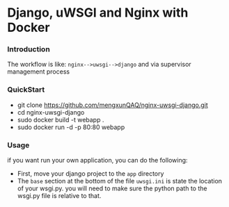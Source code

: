 # Django, uWSGI and Nginx with Docker

### Introduction

The workflow is like: `nginx-->uwsgi-->django` and via supervisor management process


### QuickStart

- git clone https://github.com/mengxunQAQ/nginx-uwsgi-django.git
- cd nginx-uwsgi-django
- sudo docker build -t webapp .
- sudo docker run -d -p 80:80 webapp


### Usage

if you want run your own application, you can do the following:
- First, move your django project to the `app` directory
- The `base` section at the bottom of the file `uwsgi.ini` is state the location of your wsgi.py. you will need to make sure the python path to the wsgi.py file is relative to that.
